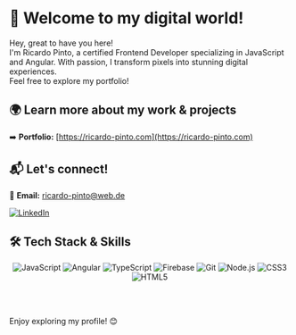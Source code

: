 # 👋 Welcome to my digital world!

Hey, great to have you here!  
I'm Ricardo Pinto, a certified Frontend Developer specializing in JavaScript and Angular. With passion, I transform pixels into stunning digital experiences.  
Feel free to explore my portfolio!

## 🌍 Learn more about my work & projects  
➡️ **Portfolio:** [https://ricardo-pinto.com](https://ricardo-pinto.com)  

## 📬 Let's connect!  
📧 **Email:** ricardo-pinto@web.de

[![LinkedIn](https://img.icons8.com/color/48/000000/linkedin.png)](https://www.linkedin.com/in/ricardo-pinto-developer)

## 🛠️ Tech Stack & Skills  
<p align="center">
  <img src="https://img.icons8.com/color/48/000000/javascript.png" alt="JavaScript" />
  <img src="https://img.icons8.com/color/48/000000/angularjs.png" alt="Angular" />
  <img src="https://img.icons8.com/color/48/000000/typescript.png" alt="TypeScript" />
  <img src="https://img.icons8.com/color/48/000000/firebase.png" alt="Firebase" />
  <img src="https://img.icons8.com/color/48/000000/git.png" alt="Git" />
  <img src="https://img.icons8.com/color/48/000000/nodejs.png" alt="Node.js" />
  <img src="https://img.icons8.com/color/48/000000/css3.png" alt="CSS3" />
  <img src="https://img.icons8.com/color/48/000000/html-5.png" alt="HTML5" />
</p>

<br><br>

Enjoy exploring my profile! 😊
